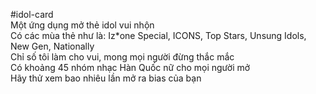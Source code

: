 #idol-card  
Một ứng dụng mở thẻ idol vui nhộn  
Có các mùa thẻ như là: Iz*one Special, ICONS, Top Stars, Unsung Idols, New Gen, Nationally  
Chỉ số tôi làm cho vui, mong mọi người đừng thắc mắc  
Có khoảng 45 nhóm nhạc Hàn Quốc nữ cho mọi người mở  
Hãy thử xem bao nhiêu lần mở ra bias của bạn  